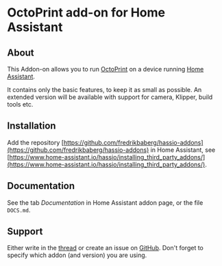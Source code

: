 # OctoPrint add-on for Home Assistant

## About

This Addon-on allows you to run [OctoPrint](https://octoprint.org) on a device running [Home Assistant](https://home-assistant.io/).

It contains only the basic features, to keep it as small as possible. An extended version will be available with support for camera, Klipper, build tools etc.

## Installation

Add the repository [https://github.com/fredrikbaberg/hassio-addons](https://github.com/fredrikbaberg/hassio-addons) in Home Assistant, see [https://www.home-assistant.io/hassio/installing_third_party_addons/](https://www.home-assistant.io/hassio/installing_third_party_addons/).

## Documentation

See the tab _Documentation_ in Home Assistant addon page, or the file `DOCS.md`.

## Support

Either write in the [thread](https://community.home-assistant.io/t/repository-octoprint-wip/22883) or create an issue on [GitHub](https://github.com/fredrikbaberg/hassio-addons).
Don't forget to specify which addon (and version) you are using.
